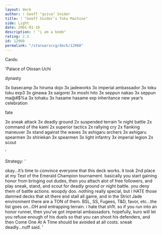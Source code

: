 ```yaml
---
layout: deck
author: ! Geoff "gsiva" Snider
title: ! "Geoff Snider’s Toku Machine"
side: Light
date: 2001-01-16
description: ! "i am a bomb"
rating: 2.5
id: 12960
permalink: "/starwarsccg/deck/12960"
---
```

Cards: 

'Palace of Otosan Uchi

dynasty

3x basecamp
3x hiruma dojo
3x jadeworks
3x imperial ambassador
3x toku
toku exp3
3x ginawa
3x saigorei
3x moshi hito
3x seppun nakao
3x seppun ma@#$%a
3x tohaku
3x hasame
hasame exp
inheritance
new year’s celebration

fate

3x sneak attack
3x deadly ground
2x suspended terrain
1x night battle
2x command of the kami
2x superior tactics
2x rallying cry
2x flanking maneuver
3x stand against the waves
3x ashigaru archers
3x ashigaru spearmen
3x shiriekan
3x spearmen
3x light infantry
3x imperial legion
2x scout

'

Strategy: '

okay...it’s time to convince everyone that this deck works.  it took 2nd place at my Test of the Emerald Champion tournament.  basically you start gaining honor from bringing out dudes, then you attach alot of free followers, and play sneak, stand, and scout for deadly ground or night battle.  you deny them of battle actions.  woopdy doo.	nothing really special, but i HATE those damned decks that sit there and stall all game, and in the Strict Jade environment there are a TON of them.  BSL, SS, Fugees, T&D, favor, etc...the list goes on...OH and entrapping terrain.  i hate that sh1t.  so if you run into an honor runner, then you’ve got imperial ambassadors.  hopefully, kuro will let you refuse enough of his duels so that you can shoot his defenders, and then Come One At A Time should be avoided at all costs.  sneak deadly...nuff said. '
